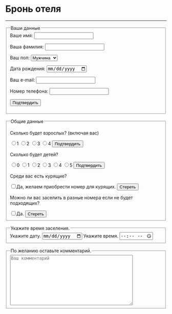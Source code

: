 <!DOCTYPE HTML>
<html>
 <head>
  <title>БРОНЬ</title>
 </head>
 <body>
 <h1>Бронь отеля</h1>
 <hr>
 <form>
  <fieldset>
   <legend>Ваши данные</legend>
   Ваше имя:
   <input required type="text">
   <p>Ваша фамилия:
   <input required type="text"></p>
   Ваш пол:
   <select name="пол">
    <option>Мужчина</option>
    <option>Женщина</option>    
   </select>
   <p>Дата рождения:
   <input type="date"></p>
   <p>Ваш e-mail:
   <input required type="text"></p>
   <p>Номер телефона:
   <input required type="number"></p>
   <p><input type="submit" name="данные" value="Подтвердить"></p>
  </fieldset> 
 </form>
 <form>
   <fieldset>
   <legend>Общие данные</legend>
   <p>Сколько будет взрослых? (включая вас)</p>
   <input required type="radio" name="1" value="1">1
   <input type="radio" name="1" value="1">2
   <input type="radio" name="1" value="1">3
   <input type="radio" name="1" value="1">4
   <input type="submit" name="1" value="Подтвердить">
   <p>Сколько будет детей?</p>
   <input type="radio" name="1" value="1">0
   <input type="radio" name="1" value="1">1
   <input type="radio" name="1" value="1">2
   <input type="radio" name="1" value="1">3
   <input type="radio" name="1" value="1">4
   <input type="radio" name="1" value="1">5
   <input type="submit" name="1" value="Подтвердить">
   <p>Среди вас есть курящие?</p>
   <input type="checkbox" name="1" value="1">Да, желаем приобрести номер для курящих.
   <input type="reset" name="1" value="Стереть">
   <p>Можно ли вас заселить в разные номера если не будет подходящих?</p>
   <input type="checkbox" name="1" value="1">Да.
   <input type="reset" name="1" value="Стереть">
   </fieldset>
  </form>
  <form>
   <fieldset>
   <legend>Укажите время заселения.</legend>
   Укажите дату.
   <input required type="date">
   Укажите время.
   <input required type="time">
   </fieldset>
  </form>
  <form>
   <fieldset>
   <legend>По желанию оставьте комментарий.</legend>
   <textarea placeholder="Ваш комментарий" rows="10" cols="45" name="text"></textarea>
   </fieldset>
  </form>
 </body>
</html>
